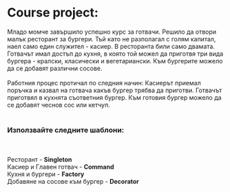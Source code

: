 # Course project: 
Младо момче завършило успешно курс за готвачи. Решило да отвори малък ресторант за бургери. Тъй като не разполагал с голям капитал, наел само един служител - касиер. В ресторанта били само двамата. Готвачът имал достъп до кухня, в която той можел да приготвя три вида бургера - кралски, класически и вегетариански. Към бургерите можело да се добавят различни сосове.
<br><br>
Работния процес протичал по следния начин: Касиерът приемал поръчка и казвал на готвача какъв бургер трябва да приготви. Готвачът приготвял в кухнята съответния бургер. Към готовия бургер можело да се добавят чеснов сос или кетчуп.
<br><br>
### Използвайте следните шаблони:
<br><br>
Ресторант -  **Singleton**<br>
Касиер и Главен готвач - **Command**<br>
Кухня и бургери - **Factory**<br>
Добавяне на сосове към бургер - **Decorator**
